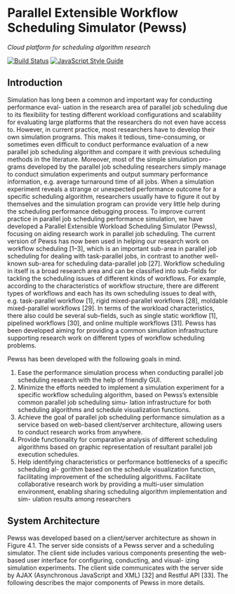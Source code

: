 # Parallel Extensible Workflow Scheduling Simulator (Pewss)
*Cloud platform for scheduling algorithm research*

[![Build Status](https://travis-ci.org/darg20127/Pewss.svg?branch=dev-ts)](https://travis-ci.org/darg20127/Pewss)
[![JavaScript Style Guide](https://img.shields.io/badge/code_style-standard-brightgreen.svg)](https://standardjs.com)

## Introduction
 Simulation has long been a common and important way for conducting performance eval- uation in the research area of parallel job scheduling due to its flexibility for testing different workload configurations and scalability for evaluating large platforms that the researchers do not even have access to. However, in current practice, most researchers have to develop their own simulation programs. This makes it tedious, time-consuming, or sometimes even difficult to conduct performance evaluation of a new parallel job scheduling algorithm and compare it with previous scheduling methods in the literature. Moreover, most of the simple simulation pro- grams developed by the parallel job scheduling researchers simply manage to conduct simulation experiments and output summary performance information, e.g. average turnaround time of all jobs. When a simulation experiment reveals a strange or unexpected performance outcome for a specific scheduling algorithm, researchers usually have to figure it out by themselves and the simulation program can provide very little help during the scheduling performance debugging process.
To improve current practice in parallel job scheduling performance simulation, we have developed a Parallel Extensible Workload Scheduling Simulator (Pewss), focusing on aiding research work in parallel job scheduling. The current version of Pewss has now been used in helping our research work on workflow scheduling [1–3], which is an important sub-area in parallel job scheduling for dealing with task-parallel jobs, in contrast to another well-known sub-area for scheduling data-parallel job [27]. Workflow scheduling in itself is a broad research area and can be classified into sub-fields for tackling the scheduling issues of different kinds   of workflows. For example, according to the characteristics of workflow structure, there are different types of workflows and each has its own scheduling issues to deal with, e.g. task-parallel workflow [1], rigid mixed-parallel workflows [28], moldable mixed-parallel workflows [29]. In terms of the workload characteristics, there also could be several sub-fields, such as single static workflow [1], pipelined workflows [30], and online multiple workflows [31]. Pewss has been developed aiming for providing a common simulation infrastructure supporting research work on different types of workflow scheduling problems.

Pewss has been developed with the following goals in mind.

1. Ease the performance simulation process when conducting parallel job scheduling research with the help of friendly GUI.
2. Minimize the efforts needed to implement a simulation experiment for a specific workflow scheduling algorithm, based on Pewss’s extensible common parallel job scheduling simu- lation infrastructure for both scheduling algorithms and schedule visualization functions.
3. Achieve the goal of parallel job scheduling performance simulation as a service based     on web-based client/server architecture, allowing users to conduct research works from anywhere.
4. Provide functionality for comparative analysis of different scheduling algorithms based on graphic representation of resultant parallel job execution schedules.
5. Help identifying characteristics or performance bottlenecks of a specific scheduling al- gorithm based on the schedule visualization function, facilitating improvement of the scheduling algorithms. Facilitate collaborative research work by providing a multi-user simulation environment, enabling sharing scheduling algorithm implementation and sim- ulation results among researchers

## System Architecture

Pewss was developed based on a client/server architecture as shown in Figure 4.1. The server side consists of a Pewss server and a scheduling simulator. The client side includes various components presenting the web-based user interface for configuring, conducting, and visual- izing simulation experiments. The client side communicates with the server side by AJAX (Asynchronous JavaScript and XML) [32] and Restful API [33]. The following describes the major components of Pewss in more details.
